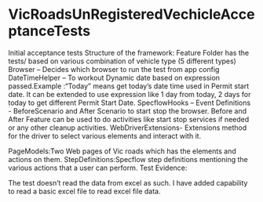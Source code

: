# VicRoadsUnRegisteredVechicleAcceptanceTests
Initial acceptance tests 
Structure of the framework:
Feature Folder has the tests/ based on various combination of vehicle type (5 different types) 
Browser – Decides which browser to run the test from app config
DateTimeHelper – To workout Dynamic date based on expression passed.Example :“Today” means get today’s date time used in Permit start date. It can be extended to use expression like 1 day from today, 2 days for today to get different Permit Start Date.
SpecflowHooks – Event Definitions - BeforeScenario and After Scenario to start stop the browser. Before and After Feature can be used to do activities like start stop services if needed or any other cleanup activities.
WebDriverExtensions- Extensions method for the driver to select various elements and interact with it.

PageModels:Two Web pages of Vic roads which has the elements and actions on them.
StepDefinitions:Specflow step definitions mentioning the various actions that a user can perform.
Test Evidence:

 

The test doesn’t read the data from excel as such. I have added capability to read a basic excel file to read excel file data.
